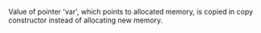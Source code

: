 Value of pointer 'var', which points to allocated memory, is copied in copy constructor instead of allocating new memory.